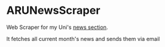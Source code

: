 # ARUNewsScraper
Web Scraper for my Uni's [news section](https://aru.ac.uk/news).

It fetches all current month's news and sends them via email
